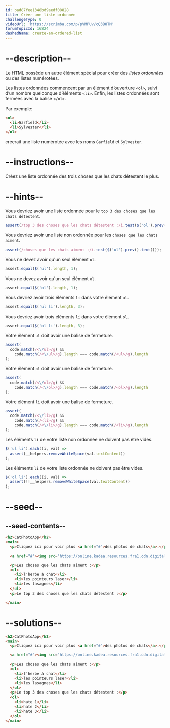 ```yaml
---
id: bad87fee1348bd9aedf08828
title: Créer une liste ordonnée
challengeType: 0
videoUrl: 'https://scrimba.com/p/pVMPUv/cQ3B8TM'
forumTopicId: 16824
dashedName: create-an-ordered-list
---
```


# --description--

Le HTML possède un autre élément spécial pour créer des <dfn>listes ordonnées</dfn> ou des listes numérotées.

Les listes ordonnées commencent par un élément  d’ouverture `<ol>`, suivi d’un nombre quelconque d’éléments `<li>`. Enfin, les listes ordonnées sont fermées avec la balise `</ol>`.

Par exemple:

```html
<ol>
  <li>Garfield</li>
  <li>Sylvester</li>
</ol>
```

créerait une liste numérotée avec les noms `Garfield` et `Sylvester`.

# --instructions--

Créez une liste ordonnée des trois choses que les chats détestent le plus.

# --hints--

Vous devriez avoir une liste ordonnée pour le `top 3 des choses que les chats détestent`.

```js
assert(/top 3 des choses que les chats détestent :/i.test($('ol').prev().text()));
```

Vous devriez avoir une liste non ordonnée pour les `choses que les chats aiment`.

```js
assert(/choses que les chats aiment :/i.test($('ul').prev().text()));
```

Vous ne devez avoir qu'un seul élément `ul`.

```js
assert.equal($('ul').length, 1);
```

Vous ne devez avoir qu'un seul élément `ol`.

```js
assert.equal($('ol').length, 1);
```

Vous devriez avoir trois éléments `li` dans votre élément `ul`.

```js
assert.equal($('ul li').length, 3);
```

Vous devriez avoir trois éléments `li` dans votre élément `ol`.

```js
assert.equal($('ol li').length, 3);
```

Votre élément `ul` doit avoir une balise de fermeture.

```js
assert(
  code.match(/<\/ul>/g) &&
    code.match(/<\/ul>/g).length === code.match(/<ul>/g).length
);
```

Votre élément `ol` doit avoir une balise de fermeture.

```js
assert(
  code.match(/<\/ol>/g) &&
    code.match(/<\/ol>/g).length === code.match(/<ol>/g).length
);
```

Votre élément `li` doit avoir une balise de fermeture.

```js
assert(
  code.match(/<\/li>/g) &&
    code.match(/<li>/g) &&
    code.match(/<\/li>/g).length === code.match(/<li>/g).length
);
```

Les éléments `li` de votre liste non ordonnée ne doivent pas être vides.

```js
$('ul li').each((i, val) =>
  assert(__helpers.removeWhiteSpace(val.textContent))
);
```

Les éléments `li` de votre liste ordonnée ne doivent pas être vides.

```js
$('ol li').each((i, val) =>
  assert(!!__helpers.removeWhiteSpace(val.textContent))
);
```

# --seed--

## --seed-contents--

```html
<h2>CatPhotoApp</h2>
<main>
  <p>Cliquez ici pour voir plus <a href="#">des photos de chats</a>.</p>

  <a href="#"><img src="https://online.kadea.resources.fra1.cdn.digitaloceanspaces.com/challenges-resources/relaxing-cat.jpg" alt="Un joli chat orange couché sur le dos."></a>

  <p>Les choses que les chats aiment :</p>
  <ul>
    <li>l'herbe à chat</li>
    <li>les pointeurs laser</li>
    <li>les lasagnes</li>
  </ul>
  <p>Le top 3 des choses que les chats détestent :</p>

</main>
```

# --solutions--

```html
<h2>CatPhotoApp</h2>
<main>
  <p>Cliquez ici pour voir plus <a href="#">des photos de chats</a>.</p>

  <a href="#"><img src="https://online.kadea.resources.fra1.cdn.digitaloceanspaces.com/challenges-resources/relaxing-cat.jpg" alt="Un joli chat orange couché sur le dos."></a>

  <p>Les choses que les chats aiment :</p>
  <ul>
    <li>l'herbe à chat</li>
    <li>les pointeurs laser</li>
    <li>les lasagnes</li>
  </ul>
  <p>Le top 3 des choses que les chats détestent :</p>
  <ol>
    <li>hate 1</li>
    <li>hate 2</li>
    <li>hate 3</li>
  </ol>
</main>
```
